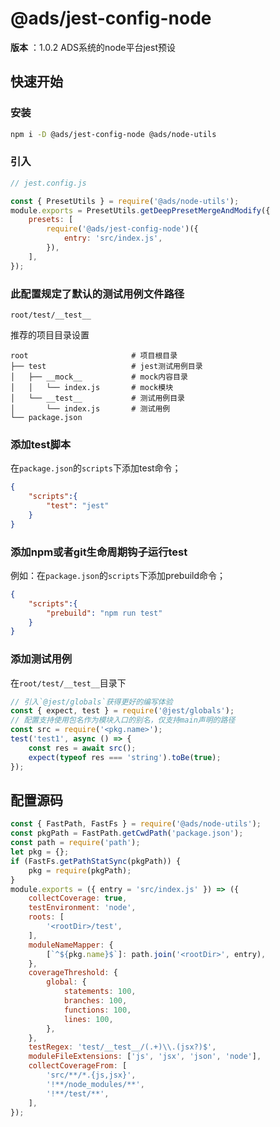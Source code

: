 
# @ads/jest-config-node
**版本** ：1.0.2
ADS系统的node平台jest预设

## 快速开始

### 安装
```bash
npm i -D @ads/jest-config-node @ads/node-utils
```

### 引入
```js
// jest.config.js

const { PresetUtils } = require('@ads/node-utils');
module.exports = PresetUtils.getDeepPresetMergeAndModify({
    presets: [
        require('@ads/jest-config-node')({
            entry: 'src/index.js',
        }),
    ],
});
```




### 此配置规定了默认的测试用例文件路径
`root/test/__test__`

推荐的项目目录设置
```
root                       # 项目根目录
├── test                   # jest测试用例目录
│   ├── __mock__           # mock内容目录
│   │   └── index.js       # mock模块
│   └── __test__           # 测试用例目录
│       └── index.js       # 测试用例
└── package.json
```

### 添加test脚本

在`package.json`的`scripts`下添加test命令；

```json
{
    "scripts":{
        "test": "jest"
    }
}
```

### 添加npm或者git生命周期钩子运行test

例如：在`package.json`的`scripts`下添加prebuild命令；

```json
{
    "scripts":{
        "prebuild": "npm run test"
    }
}
```

### 添加测试用例

在`root/test/__test__`目录下

```js
// 引入`@jest/globals`获得更好的编写体验
const { expect, test } = require('@jest/globals');
// 配置支持使用包名作为模块入口的别名，仅支持main声明的路径
const src = require('<pkg.name>');
test('test1', async () => {
    const res = await src();
    expect(typeof res === 'string').toBe(true);
});
```

 <!-- 渲染后缀内容  -->



<a name="source"></a>


## 配置源码

```js
const { FastPath, FastFs } = require('@ads/node-utils');
const pkgPath = FastPath.getCwdPath('package.json');
const path = require('path');
let pkg = {};
if (FastFs.getPathStatSync(pkgPath)) {
    pkg = require(pkgPath);
}
module.exports = ({ entry = 'src/index.js' }) => ({
    collectCoverage: true,
    testEnvironment: 'node',
    roots: [
        '<rootDir>/test',
    ],
    moduleNameMapper: {
        [`^${pkg.name}$`]: path.join('<rootDir>', entry),
    },
    coverageThreshold: {
        global: {
            statements: 100,
            branches: 100,
            functions: 100,
            lines: 100,
        },
    },
    testRegex: 'test/__test__/(.+)\\.(jsx?)$',
    moduleFileExtensions: ['js', 'jsx', 'json', 'node'],
    collectCoverageFrom: [
        'src/**/*.{js,jsx}',
        '!**/node_modules/**',
        '!**/test/**',
    ],
});
```



